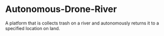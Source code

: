 # Autonomous-Drone-River
A platform that is collects trash on a river and autonomously returns it to a specified location on land.
